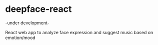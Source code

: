 # deepface-react

-under development-

React web app to analyze face expression and suggest music based on emotion/mood
